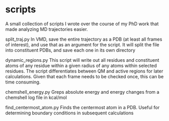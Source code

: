 # scripts

A small collection of scripts I wrote over the course of my PhD work that made analyzing MD trajectories easier. 

split_traj.py 
In VMD, save the entire trajectory as a PDB (at least all frames of interest), and use that as an argument for the script. It will split the file into constituent PDBs, and save each one in its own directory

dynamic_regions.py
This script will write out all residues and constituent atoms of any residue within a given radius of any atoms within selected residues. The script differentiates between QM and active regions for later 
calculations. Given that each frame needs to be checked once, this can be time consuming.

chemshell_energy.py
Greps absolute energy and energy changes from a chemshell log file in kcal/mol

find_centermost_atom.py
Finds the centermost atom in a PDB. Useful for determining boundary conditions in subsequent calculations
